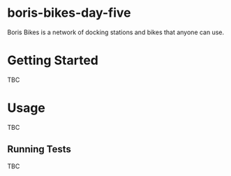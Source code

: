 # boris-bikes-day-five

Boris Bikes is a network of docking stations and bikes that anyone can use.

# Getting Started
TBC

# Usage
TBC

## Running Tests
TBC
